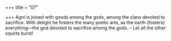 +++
title = "07"

+++
Agni is joined with goods among the gods, among the clans devoted to  sacrifice.
With delight he fosters the many poetic arts, as the earth (fosters)
everything—the god devoted to sacrifice among the gods.
– Let all the other squirts burst! 